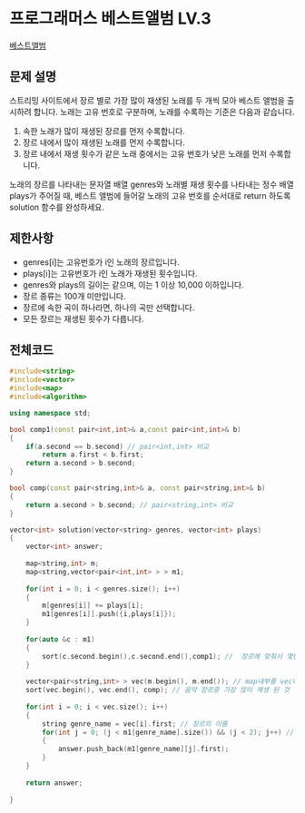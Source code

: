 # 프로그래머스 베스트앨범 LV.3

[베스트앨범](https://programmers.co.kr/learn/courses/30/lessons/42579)

## 문제 설명

스트리밍 사이트에서 장르 별로 가장 많이 재생된 노래를 두 개씩 모아 베스트 앨범을 출시하려 합니다. 노래는 고유 번호로 구분하며, 노래를 수록하는 기준은 다음과 같습니다.

  1. 속한 노래가 많이 재생된 장르를 먼저 수록합니다.
  2. 장르 내에서 많이 재생된 노래를 먼저 수록합니다.
  3. 장르 내에서 재생 횟수가 같은 노래 중에서는 고유 번호가 낮은 노래를 먼저 수록합니다.

노래의 장르를 나타내는 문자열 배열 genres와 노래별 재생 횟수를 나타내는 정수 배열 plays가 주어질 때, 베스트 앨범에 들어갈 노래의 고유 번호를 순서대로 return 하도록 solution 함수를 완성하세요.

## 제한사항

  * genres[i]는 고유번호가 i인 노래의 장르입니다.
  * plays[i]는 고유번호가 i인 노래가 재생된 횟수입니다.
  * genres와 plays의 길이는 같으며, 이는 1 이상 10,000 이하입니다.
  * 장르 종류는 100개 미만입니다.
  * 장르에 속한 곡이 하나라면, 하나의 곡만 선택합니다.
  * 모든 장르는 재생된 횟수가 다릅니다.

## 전체코드

```c++
#include<string>
#include<vector>
#include<map>
#include<algorithm>

using namespace std;

bool comp1(const pair<int,int>& a,const pair<int,int>& b)
{
	if(a.second == b.second) // pair<int,int> 비교 
		return a.first < b.first;
	return a.second > b.second;
}

bool comp(const pair<string,int>& a, const pair<string,int>& b)
{
	return a.second > b.second; // pair<string,int> 비교 
}

vector<int> solution(vector<string> genres, vector<int> plays)
{
	vector<int> answer;
	
	map<string,int> m;
	map<string,vector<pair<int,int> > > m1;
	
	for(int i = 0; i < genres.size(); i++)
	{
		m[genres[i]] += plays[i];
		m1[genres[i]].push({i,plays[i]});
	}
	
	for(auto &c : m1)
	{
		sort(c.second.begin(),c.second.end(),comp1); //  장르에 맞춰서 몇번이 더 많이 재생 됐는지 
	}
	
	vector<pair<string,int> > vec(m.begin(), m.end()); // map내부를 vec내부로 옮기는 방법 
	sort(vec.begin(), vec.end(), comp); // 음악 장르중 가장 많이 재생 된 것 
	
	for(int i = 0; i < vec.size(); i++)
	{
		string genre_name = vec[i].first; // 장르의 이름 
		for(int j = 0; (j < m1[genre_name].size()) && (j < 2); j++) // 장르가 재생된 수만큼 진행이 되지만 두개만 뽑힌다. 
		{
			answer.push_back(m1[genre_name][j].first);
		}
	}
	
	return answer;
	
}
```
